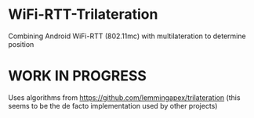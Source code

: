 # WiFi-RTT-Trilateration
Combining Android WiFi-RTT (802.11mc) with multilateration to determine position

# WORK IN PROGRESS

Uses algorithms from https://github.com/lemmingapex/trilateration (this seems to be the de facto implementation used by other projects)
